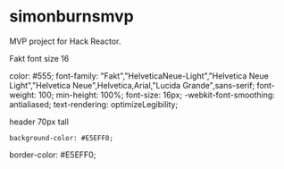 # simonburnsmvp
MVP project for Hack Reactor.

Fakt font
size 16

color: #555;
  font-family: "Fakt","HelveticaNeue-Light","Helvetica Neue Light","Helvetica Neue",Helvetica,Arial,"Lucida Grande",sans-serif;
  font-weight: 100;
  min-height: 100%;
  font-size: 16px;
  -webkit-font-smoothing: antialiased;
  text-rendering: optimizeLegibility;


  header 70px tall


    background-color: #E5EFF0;
  border-color: #E5EFF0;
